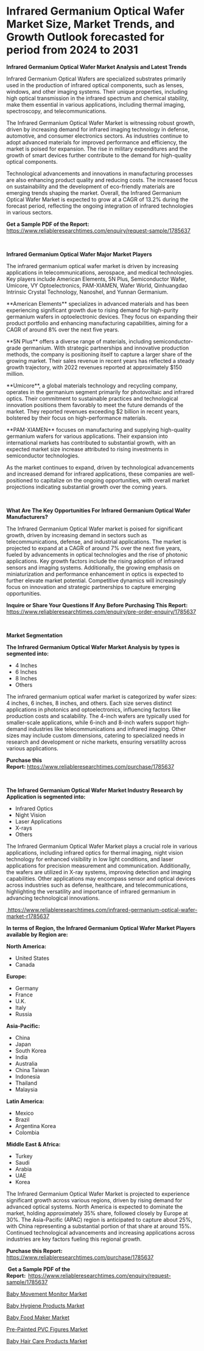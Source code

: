 <p><h1>Infrared Germanium Optical Wafer Market Size, Market Trends, and Growth Outlook forecasted for period from 2024 to 2031</h1></p><p><strong>Infrared Germanium Optical Wafer Market Analysis and Latest Trends</strong></p>
<p><p>Infrared Germanium Optical Wafers are specialized substrates primarily used in the production of infrared optical components, such as lenses, windows, and other imaging systems. Their unique properties, including high optical transmission in the infrared spectrum and chemical stability, make them essential in various applications, including thermal imaging, spectroscopy, and telecommunications.</p><p>The Infrared Germanium Optical Wafer Market is witnessing robust growth, driven by increasing demand for infrared imaging technology in defense, automotive, and consumer electronics sectors. As industries continue to adopt advanced materials for improved performance and efficiency, the market is poised for expansion. The rise in military expenditures and the growth of smart devices further contribute to the demand for high-quality optical components.</p><p>Technological advancements and innovations in manufacturing processes are also enhancing product quality and reducing costs. The increased focus on sustainability and the development of eco-friendly materials are emerging trends shaping the market. Overall, the Infrared Germanium Optical Wafer Market is expected to grow at a CAGR of 13.2% during the forecast period, reflecting the ongoing integration of infrared technologies in various sectors.</p></p>
<p><strong>Get a Sample PDF of the Report:&nbsp;</strong> <a href="https://www.reliableresearchtimes.com/enquiry/request-sample/1785637?utm_campaign=1430&utm_medium=2&utm_source=Github&utm_content=ia&utm_term=13102024&utm_id=infrared-germanium-optical-wafer">https://www.reliableresearchtimes.com/enquiry/request-sample/1785637</a></p>
<p>&nbsp;</p>
<p><strong>Infrared Germanium Optical Wafer Major Market Players</strong></p>
<p><p>The infrared germanium optical wafer market is driven by increasing applications in telecommunications, aerospace, and medical technologies. Key players include American Elements, 5N Plus, Semiconductor Wafer, Umicore, VY Optoelectronics, PAM-XIAMEN, Wafer World, Qinhuangdao Intrinsic Crystal Technology, Nanoshel, and Yunnan Germanium. </p><p>**American Elements** specializes in advanced materials and has been experiencing significant growth due to rising demand for high-purity germanium wafers in optoelectronic devices. They focus on expanding their product portfolio and enhancing manufacturing capabilities, aiming for a CAGR of around 8% over the next five years.</p><p>**5N Plus** offers a diverse range of materials, including semiconductor-grade germanium. With strategic partnerships and innovative production methods, the company is positioning itself to capture a larger share of the growing market. Their sales revenue in recent years has reflected a steady growth trajectory, with 2022 revenues reported at approximately $150 million.</p><p>**Umicore**, a global materials technology and recycling company, operates in the germanium segment primarily for photovoltaic and infrared optics. Their commitment to sustainable practices and technological innovation positions them favorably to meet the future demands of the market. They reported revenues exceeding $2 billion in recent years, bolstered by their focus on high-performance materials.</p><p>**PAM-XIAMEN** focuses on manufacturing and supplying high-quality germanium wafers for various applications. Their expansion into international markets has contributed to substantial growth, with an expected market size increase attributed to rising investments in semiconductor technologies.</p><p>As the market continues to expand, driven by technological advancements and increased demand for infrared applications, these companies are well-positioned to capitalize on the ongoing opportunities, with overall market projections indicating substantial growth over the coming years.</p></p>
<p>&nbsp;</p>
<p><strong>What Are The Key Opportunities For Infrared Germanium Optical Wafer Manufacturers?</strong></p>
<p><p>The Infrared Germanium Optical Wafer market is poised for significant growth, driven by increasing demand in sectors such as telecommunications, defense, and industrial applications. The market is projected to expand at a CAGR of around 7% over the next five years, fueled by advancements in optical technologies and the rise of photonic applications. Key growth factors include the rising adoption of infrared sensors and imaging systems. Additionally, the growing emphasis on miniaturization and performance enhancement in optics is expected to further elevate market potential. Competitive dynamics will increasingly focus on innovation and strategic partnerships to capture emerging opportunities.</p></p>
<p><strong>Inquire or Share Your Questions If Any Before Purchasing This Report:</strong> <a href="https://www.reliableresearchtimes.com/enquiry/pre-order-enquiry/1785637?utm_campaign=1430&utm_medium=2&utm_source=Github&utm_content=ia&utm_term=13102024&utm_id=infrared-germanium-optical-wafer">https://www.reliableresearchtimes.com/enquiry/pre-order-enquiry/1785637</a></p>
<p>&nbsp;</p>
<p><strong>Market Segmentation</strong></p>
<p><strong>The Infrared Germanium Optical Wafer Market Analysis by types is segmented into:</strong></p>
<p><ul><li>4 Inches</li><li>6 Inches</li><li>8 Inches</li><li>Others</li></ul></p>
<p><p>The infrared germanium optical wafer market is categorized by wafer sizes: 4 inches, 6 inches, 8 inches, and others. Each size serves distinct applications in photonics and optoelectronics, influencing factors like production costs and scalability. The 4-inch wafers are typically used for smaller-scale applications, while 6-inch and 8-inch wafers support high-demand industries like telecommunications and infrared imaging. Other sizes may include custom dimensions, catering to specialized needs in research and development or niche markets, ensuring versatility across various applications.</p></p>
<p><strong>Purchase this Report:&nbsp;</strong><a href="https://www.reliableresearchtimes.com/purchase/1785637?utm_campaign=1430&utm_medium=2&utm_source=Github&utm_content=ia&utm_term=13102024&utm_id=infrared-germanium-optical-wafer">https://www.reliableresearchtimes.com/purchase/1785637</a></p>
<p>&nbsp;</p>
<p><strong>The Infrared Germanium Optical Wafer Market Industry Research by Application is segmented into:</strong></p>
<p><ul><li>Infrared Optics</li><li>Night Vision</li><li>Laser Applications</li><li>X-rays</li><li>Others</li></ul></p>
<p><p>The Infrared Germanium Optical Wafer Market plays a crucial role in various applications, including infrared optics for thermal imaging, night vision technology for enhanced visibility in low light conditions, and laser applications for precision measurement and communication. Additionally, the wafers are utilized in X-ray systems, improving detection and imaging capabilities. Other applications may encompass sensor and optical devices across industries such as defense, healthcare, and telecommunications, highlighting the versatility and importance of infrared germanium in advancing technological innovations.</p></p>
<p><a href="https://www.reliableresearchtimes.com/infrared-germanium-optical-wafer-market-r1785637?utm_campaign=1430&utm_medium=2&utm_source=Github&utm_content=ia&utm_term=13102024&utm_id=infrared-germanium-optical-wafer">&nbsp;https://www.reliableresearchtimes.com/infrared-germanium-optical-wafer-market-r1785637</a></p>
<p><strong>In terms of Region, the Infrared Germanium Optical Wafer Market Players available by Region are:</strong></p>
<p>
    <p> <strong> North America: </strong>
        <ul>
            <li>United States</li>
            <li>Canada</li>
        </ul>
        </p> 
    <p> <strong> Europe: </strong>
        <ul>
            <li>Germany</li>
            <li>France</li>
            <li>U.K.</li>
            <li>Italy</li>
            <li>Russia</li>
        </ul>
        </p> 
    <p> <strong> Asia-Pacific: </strong>
        <ul>
            <li>China</li>
            <li>Japan</li>
            <li>South Korea</li>
            <li>India</li>
            <li>Australia</li>
            <li>China Taiwan</li>
            <li>Indonesia</li>
            <li>Thailand</li>
            <li>Malaysia</li>
        </ul>
        </p> 
    <p> <strong> Latin America: </strong>
        <ul>
            <li>Mexico</li>
            <li>Brazil</li>
            <li>Argentina Korea</li>
            <li>Colombia</li>
        </ul>
        </p> 
    <p> <strong> Middle East & Africa: </strong>
        <ul>
            <li>Turkey</li>
            <li>Saudi</li>
            <li>Arabia</li>
            <li>UAE</li>
            <li>Korea</li>
        </ul>
    </p>
    </p>
<p><p>The Infrared Germanium Optical Wafer Market is projected to experience significant growth across various regions, driven by rising demand for advanced optical systems. North America is expected to dominate the market, holding approximately 35% share, followed closely by Europe at 30%. The Asia-Pacific (APAC) region is anticipated to capture about 25%, with China representing a substantial portion of that share at around 15%. Continued technological advancements and increasing applications across industries are key factors fueling this regional growth.</p></p>
<p><strong>Purchase this Report: </strong><a href="https://www.reliableresearchtimes.com/purchase/1785637?utm_campaign=1430&utm_medium=2&utm_source=Github&utm_content=ia&utm_term=13102024&utm_id=infrared-germanium-optical-wafer">https://www.reliableresearchtimes.com/purchase/1785637</a></p>
<p>&nbsp;<strong>Get a Sample PDF of the Report:&nbsp;&nbsp;</strong><a href="https://www.reliableresearchtimes.com/enquiry/request-sample/1785637?utm_campaign=1430&utm_medium=2&utm_source=Github&utm_content=ia&utm_term=13102024&utm_id=infrared-germanium-optical-wafer">https://www.reliableresearchtimes.com/enquiry/request-sample/1785637</a></p>
<p><strong></strong></p>
<p><p><a href="https://www.linkedin.com/pulse/baby-movement-monitor-market-matrix-applications-offline-salesonline-z2yie?utm_campaign=1430&utm_medium=2&utm_source=Github&utm_content=ia&utm_term=13102024&utm_id=infrared-germanium-optical-wafer">Baby Movement Monitor Market</a></p><p><a href="https://www.linkedin.com/pulse/global-baby-hygiene-products-industry-analysis-report-market-w4lre?utm_campaign=1430&utm_medium=2&utm_source=Github&utm_content=ia&utm_term=13102024&utm_id=infrared-germanium-optical-wafer">Baby Hygiene Products Market</a></p><p><a href="https://www.linkedin.com/pulse/exploring-baby-food-maker-market-strategic-insights-growth-zd2ue?utm_campaign=1430&utm_medium=2&utm_source=Github&utm_content=ia&utm_term=13102024&utm_id=infrared-germanium-optical-wafer">Baby Food Maker Market</a></p><p><a href="https://github.com/Krish2023na/Market-Research-Report-List-6/blob/main/pre-painted-pvc-figures-market.md?utm_campaign=1430&utm_medium=2&utm_source=Github&utm_content=ia&utm_term=13102024&utm_id=infrared-germanium-optical-wafer">Pre-Painted PVC Figures Market</a></p><p><a href="https://www.linkedin.com/pulse/pulse-baby-hair-care-products-rhythms-change-market-resonance-t7fke?utm_campaign=1430&utm_medium=2&utm_source=Github&utm_content=ia&utm_term=13102024&utm_id=infrared-germanium-optical-wafer">Baby Hair Care Products Market</a></p></p>